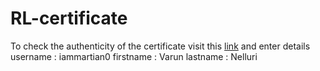 # RL-certificate

To check the authenticity of the certificate visit this [link](https://huggingface.co/spaces/huggingface-projects/Deep-RL-Course-Certification) and enter details
username : iammartian0
firstname : Varun
lastname : Nelluri
